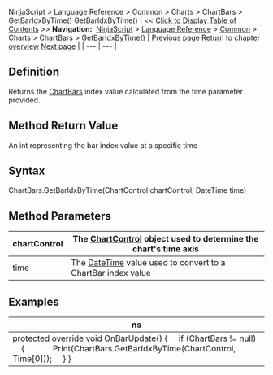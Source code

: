 ﻿
NinjaScript \> Language Reference \> Common \> Charts \> ChartBars \> GetBarIdxByTime()
GetBarIdxByTime()
| \<\< [Click to Display Table of Contents](chartbars_getbaridxbytime.md) \>\> **Navigation:**     [NinjaScript](ninjascript-1.md) \> [Language Reference](language_reference_wip-1.md) \> [Common](common-1.md) \> [Charts](chart-1.md) \> [ChartBars](chartbars-1.md) \> GetBarIdxByTime() | [Previous page](chartbars_fromindex-1.md) [Return to chapter overview](chartbars-1.md) [Next page](chartbars_getbaridxbyx-1.md) |
| --- | --- |
## Definition
Returns the [ChartBars](chartbars-1.md) index value calculated from the time parameter provided.
 
## Method Return Value
An int representing the bar index value at a specific time
## 
## Syntax
ChartBars.GetBarIdxByTime(ChartControl chartControl, DateTime time)
## 
## Method Parameters
| chartControl | The [ChartControl](chartcontrol-1.md) object used to determine the chart's time axis |
| --- | --- |
| time | The [DateTime](https://msdn.microsoft.com/en-us/library/system.datetime(v=vs.110).aspx) value used to convert to a ChartBar index value |
## 
## 
## Examples
| ns |
| --- |
| protected override void OnBarUpdate() {       if (ChartBars !\= null)       {               Print(ChartBars.GetBarIdxByTime(ChartControl, Time\[0]));      } } |

